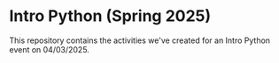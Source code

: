 # Intro Python (Spring 2025)

This repository contains the activities we've created for an Intro Python event on 04/03/2025.

